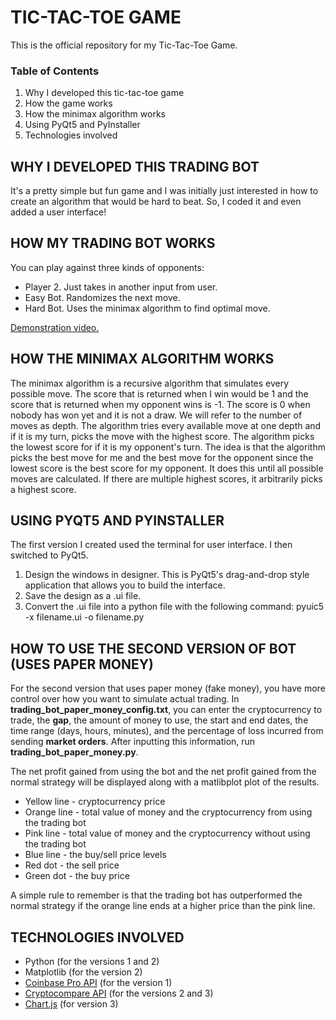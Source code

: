 # TIC-TAC-TOE GAME #

This is the official repository for my Tic-Tac-Toe Game. 

### Table of Contents ###
1) Why I developed this tic-tac-toe game
2) How the game works
3) How the minimax algorithm works
4) Using PyQt5 and PyInstaller
5) Technologies involved 

## WHY I DEVELOPED THIS TRADING BOT ##

It's a pretty simple but fun game and I was initially just interested in how to create an algorithm that would be hard to beat. So, I coded it and even added a user interface!

## HOW MY TRADING BOT WORKS ##

You can play against three kinds of opponents:
* Player 2. Just takes in another input from user.
* Easy Bot. Randomizes the next move.
* Hard Bot. Uses the minimax algorithm to find optimal move.

[Demonstration video.](https://youtu.be/EiNxiaXhf8w)

## HOW THE MINIMAX ALGORITHM WORKS ##

The minimax algorithm is a recursive algorithm that simulates every possible move. The score that is returned when I win would be 1 and the score that is returned when my opponent wins is -1. The score is 0 when nobody has won yet and it is not a draw. We will refer to the number of moves as depth. The algorithm tries every available move at one depth and if it is my turn, picks the move with the highest score. The algorithm picks the lowest score for if it is my opponent's turn. The idea is that the algorithm picks the best move for me and the best move for the opponent since the lowest score is the best score for my opponent. It does this until all possible moves are calculated. If there are multiple highest scores, it arbitrarily picks a highest score. 

## USING PYQT5 AND PYINSTALLER ##

The first version I created used the terminal for user interface. I then switched to PyQt5. 
1) Design the windows in designer. This is PyQt5's drag-and-drop style application that allows you to build the interface. 
2) Save the design as a .ui file.
3) Convert the .ui file into a python file with the following command:
    pyuic5 -x filename.ui -o filename.py

## HOW TO USE THE SECOND VERSION OF BOT (USES PAPER MONEY) ##

For the second version that uses paper money (fake money), you have more control over how you want to simulate actual trading. In __trading_bot_paper_money_config.txt__, you can enter the cryptocurrency to trade, the __gap__, the amount of money to use, the start and end dates, the time range (days, hours, minutes), and the percentage of loss incurred from sending __market orders__. After inputting this information, run __trading_bot_paper_money.py__. 

The net profit gained from using the bot and the net profit gained from the normal strategy will be displayed along with a matlibplot plot of the results. 
* Yellow line - cryptocurrency price
* Orange line - total value of money and the cryptocurrency from using the trading bot
* Pink line -  total value of money and the cryptocurrency without using the trading bot
* Blue line - the buy/sell price levels
* Red dot - the sell price
* Green dot - the buy price

A simple rule to remember is that the trading bot has outperformed the normal strategy if the orange line ends at a higher price than the pink line. 

## TECHNOLOGIES INVOLVED ##

* Python (for the versions 1 and 2)
* Matplotlib (for the version 2)
* [Coinbase Pro API](https://github.com/danpaquin/coinbasepro-python) (for the version 1) 
* [Cryptocompare API](https://github.com/lagerfeuer/cryptocompare) (for the versions 2 and 3) 
* [Chart.js](https://www.chartjs.org/) (for version 3)

